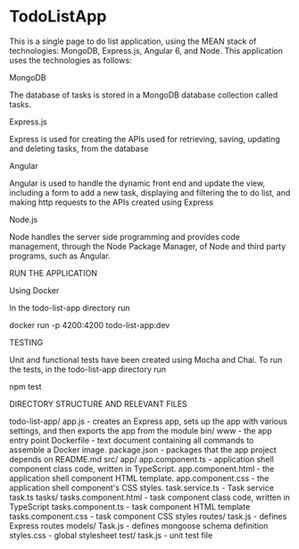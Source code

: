 # TodoListApp

This is a single page to do list application, using the MEAN stack of technologies: MongoDB, Express.js, Angular 6, and Node. This application uses the technologies as follows:

MongoDB

The database of tasks is stored in a MongoDB database collection called tasks.

Express.js

Express is used for creating the APIs used for retrieving, saving, updating and deleting tasks, from the database

Angular

Angular is used to handle the dynamic front end and update the view, including a form to add a new task, displaying and filtering the to do list, and
making http requests to the APIs created using Express

Node.js

Node handles the server side programming and provides code management, through the Node Package Manager, of Node and third party programs, such as Angular.

RUN THE APPLICATION

Using Docker

In the todo-list-app directory run

docker run -p 4200:4200 todo-list-app:dev

TESTING

Unit and functional tests have been created using Mocha and Chai. To run the tests, in the todo-list-app directory run

npm test

DIRECTORY STRUCTURE AND RELEVANT FILES

todo-list-app/
app.js -  creates an Express app, sets up the app with various settings, and then exports the app from the module
bin/
www - the app entry point
Dockerfile - text document containing all  commands to assemble a Docker image.
package.json - packages that the app project depends on
README.md
src/
app/
app.component.ts    - application shell component class code, written in TypeScript.
app.component.html  - the application shell component HTML template.
app.component.css   - the application shell component's CSS styles.
task.service.ts  -    Task service
task.ts
tasks/
tasks.component.html - task component class code, written in TypeScript
tasks.component.ts   - task component HTML template
tasks.component.css  - task component CSS styles
routes/
task.js - defines Express routes
models/
Task.js - defines mongoose schema definition
		styles.css - global stylesheet
	test/
		task.js - unit test file

